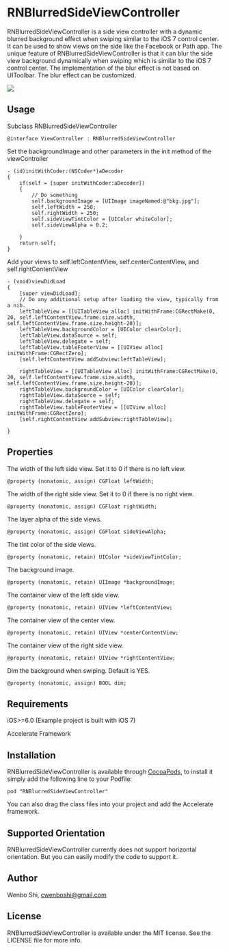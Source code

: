 # RNBlurredSideViewController

RNBlurredSideViewController is a side view controller with a dynamic blurred background effect when swiping similar to the iOS 7 control center. It can be used to show views on the side like the Facebook or Path app. The unique feature of RNBlurredSideViewController is that it can blur the side view background dynamically when swiping which is similar to the iOS 7 control center. The implementation of the blur effect is not based on UIToolbar. The blur effect can be customized.

![](http://s18.postimg.org/lz9czum9z/demo.gif)

## Usage

Subclass RNBlurredSideViewController
```
@interface ViewController : RNBlurredSideViewController
```
Set the backgroundImage and other parameters in the init method of the viewController
```
- (id)initWithCoder:(NSCoder*)aDecoder
{
    if(self = [super initWithCoder:aDecoder])
    {
        // Do something
        self.backgroundImage = [UIImage imageNamed:@"bkg.jpg"];
        self.leftWidth = 250;
        self.rightWidth = 250;
        self.sideViewTintColor = [UIColor whiteColor];
        self.sideViewAlpha = 0.2;
        
    }
    return self;
}
```

Add your views to self.leftContentView, self.centerContentView, and self.rightContentView
```
- (void)viewDidLoad
{
    [super viewDidLoad];
	// Do any additional setup after loading the view, typically from a nib.
    leftTableView = [[UITableView alloc] initWithFrame:CGRectMake(0, 20, self.leftContentView.frame.size.width, self.leftContentView.frame.size.height-20)];
    leftTableView.backgroundColor = [UIColor clearColor];
    leftTableView.dataSource = self;
    leftTableView.delegate = self;
    leftTableView.tableFooterView = [[UIView alloc] initWithFrame:CGRectZero];
    [self.leftContentView addSubview:leftTableView];
    
    rightTableView = [[UITableView alloc] initWithFrame:CGRectMake(0, 20, self.leftContentView.frame.size.width, self.leftContentView.frame.size.height-20)];
    rightTableView.backgroundColor = [UIColor clearColor];
    rightTableView.dataSource = self;
    rightTableView.delegate = self;
    rightTableView.tableFooterView = [[UIView alloc] initWithFrame:CGRectZero];
    [self.rightContentView addSubview:rightTableView];
    
}
```

## Properties

The width of the left side view. Set it to 0 if there is no left view.
```
@property (nonatomic, assign) CGFloat leftWidth;
```

The width of the right side view. Set it to 0 if there is no right view.
```
@property (nonatomic, assign) CGFloat rightWidth;
```

The layer alpha of the side views.
```
@property (nonatomic, assign) CGFloat sideViewAlpha;
```

The tint color of the side views.
```
@property (nonatomic, retain) UIColor *sideViewTintColor;
```

The background image.
```
@property (nonatomic, retain) UIImage *backgroundImage;
```

The container view of the left side view.
```
@property (nonatomic, retain) UIView *leftContentView;
```

The container view of the center view.
```
@property (nonatomic, retain) UIView *centerContentView;
```

The container view of the right side view.
```
@property (nonatomic, retain) UIView *rightContentView;
```

Dim the background when swiping. Default is YES.
```
@property (nonatomic, assign) BOOL dim;
```

## Requirements

iOS>=6.0 (Example project is built with iOS 7)


Accelerate Framework

## Installation

RNBlurredSideViewController is available through [CocoaPods](http://cocoapods.org), to install
it simply add the following line to your Podfile:

    pod "RNBlurredSideViewController"

You can also drag the class files into your project and add the Accelerate framework.

## Supported Orientation

RNBlurredSideViewController currently does not support horizontal orientation. But you can easily modify the code to support it.

## Author

Wenbo Shi, cwenboshi@gmail.com

## License

RNBlurredSideViewController is available under the MIT license. See the LICENSE file for more info.

